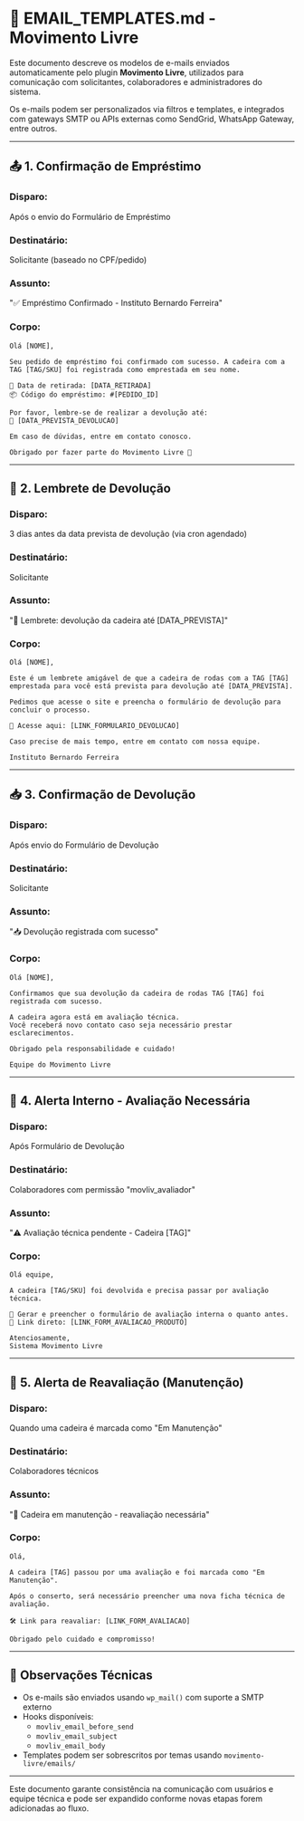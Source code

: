 # 📧 EMAIL\_TEMPLATES.md - Movimento Livre

Este documento descreve os modelos de e-mails enviados automaticamente pelo plugin **Movimento Livre**, utilizados para comunicação com solicitantes, colaboradores e administradores do sistema.

Os e-mails podem ser personalizados via filtros e templates, e integrados com gateways SMTP ou APIs externas como SendGrid, WhatsApp Gateway, entre outros.

---

## 📤 1. Confirmação de Empréstimo

### Disparo:

Após o envio do Formulário de Empréstimo

### Destinatário:

Solicitante (baseado no CPF/pedido)

### Assunto:

"✅ Empréstimo Confirmado - Instituto Bernardo Ferreira"

### Corpo:

```
Olá [NOME],

Seu pedido de empréstimo foi confirmado com sucesso. A cadeira com a TAG [TAG/SKU] foi registrada como emprestada em seu nome.

📅 Data de retirada: [DATA_RETIRADA]
📦 Código do empréstimo: #[PEDIDO_ID]

Por favor, lembre-se de realizar a devolução até:
📆 [DATA_PREVISTA_DEVOLUCAO]

Em caso de dúvidas, entre em contato conosco.

Obrigado por fazer parte do Movimento Livre 💙
```

---

## 🔁 2. Lembrete de Devolução

### Disparo:

3 dias antes da data prevista de devolução (via cron agendado)

### Destinatário:

Solicitante

### Assunto:

"📣 Lembrete: devolução da cadeira até [DATA\_PREVISTA]"

### Corpo:

```
Olá [NOME],

Este é um lembrete amigável de que a cadeira de rodas com a TAG [TAG] emprestada para você está prevista para devolução até [DATA_PREVISTA].

Pedimos que acesse o site e preencha o formulário de devolução para concluir o processo.

🔗 Acesse aqui: [LINK_FORMULARIO_DEVOLUCAO]

Caso precise de mais tempo, entre em contato com nossa equipe.

Instituto Bernardo Ferreira
```

---

## 📥 3. Confirmação de Devolução

### Disparo:

Após envio do Formulário de Devolução

### Destinatário:

Solicitante

### Assunto:

"📥 Devolução registrada com sucesso"

### Corpo:

```
Olá [NOME],

Confirmamos que sua devolução da cadeira de rodas TAG [TAG] foi registrada com sucesso.

A cadeira agora está em avaliação técnica.
Você receberá novo contato caso seja necessário prestar esclarecimentos.

Obrigado pela responsabilidade e cuidado!

Equipe do Movimento Livre
```

---

## 🧪 4. Alerta Interno - Avaliação Necessária

### Disparo:

Após Formulário de Devolução

### Destinatário:

Colaboradores com permissão "movliv\_avaliador"

### Assunto:

"⚠️ Avaliação técnica pendente - Cadeira [TAG]"

### Corpo:

```
Olá equipe,

A cadeira [TAG/SKU] foi devolvida e precisa passar por avaliação técnica.

📄 Gerar e preencher o formulário de avaliação interna o quanto antes.
🔗 Link direto: [LINK_FORM_AVALIACAO_PRODUTO]

Atenciosamente,
Sistema Movimento Livre
```

---

## 🔧 5. Alerta de Reavaliação (Manutenção)

### Disparo:

Quando uma cadeira é marcada como "Em Manutenção"

### Destinatário:

Colaboradores técnicos

### Assunto:

"🔧 Cadeira em manutenção - reavaliação necessária"

### Corpo:

```
Olá,

A cadeira [TAG] passou por uma avaliação e foi marcada como "Em Manutenção".

Após o conserto, será necessário preencher uma nova ficha técnica de avaliação.

🛠️ Link para reavaliar: [LINK_FORM_AVALIACAO]

Obrigado pelo cuidado e compromisso!
```

---

## 🔐 Observações Técnicas

- Os e-mails são enviados usando `wp_mail()` com suporte a SMTP externo
- Hooks disponíveis:
  - `movliv_email_before_send`
  - `movliv_email_subject`
  - `movliv_email_body`
- Templates podem ser sobrescritos por temas usando `movimento-livre/emails/`

---

Este documento garante consistência na comunicação com usuários e equipe técnica e pode ser expandido conforme novas etapas forem adicionadas ao fluxo.

